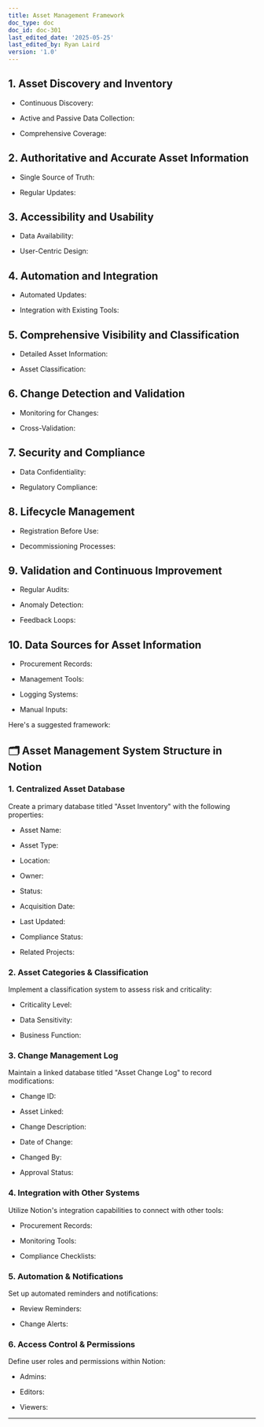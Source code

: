 ```yaml
---
title: Asset Management Framework
doc_type: doc
doc_id: doc-301
last_edited_date: '2025-05-25'
last_edited_by: Ryan Laird
version: '1.0'
---
```


<!-- Unsupported block type: table_of_contents -->

<!-- Unsupported block type: divider -->

## 1. Asset Discovery and Inventory

- Continuous Discovery:

- Active and Passive Data Collection:

- Comprehensive Coverage:

<!-- Unsupported block type: divider -->

## 2. Authoritative and Accurate Asset Information

- Single Source of Truth:

- Regular Updates:

<!-- Unsupported block type: divider -->

## 3. Accessibility and Usability

- Data Availability:

- User-Centric Design:

<!-- Unsupported block type: divider -->

## 4. Automation and Integration

- Automated Updates:

- Integration with Existing Tools:

<!-- Unsupported block type: divider -->

## 5. Comprehensive Visibility and Classification

- Detailed Asset Information:

- Asset Classification:

<!-- Unsupported block type: divider -->

## 6. Change Detection and Validation

- Monitoring for Changes:

- Cross-Validation:

<!-- Unsupported block type: divider -->

## 7. Security and Compliance

- Data Confidentiality:

- Regulatory Compliance:

<!-- Unsupported block type: divider -->

## 8. Lifecycle Management

- Registration Before Use:

- Decommissioning Processes:

<!-- Unsupported block type: divider -->

## 9. Validation and Continuous Improvement

- Regular Audits:

- Anomaly Detection:

- Feedback Loops:

<!-- Unsupported block type: divider -->

## 10. Data Sources for Asset Information

- Procurement Records:

- Management Tools:

- Logging Systems:

- Manual Inputs:

<!-- Unsupported block type: divider -->

   

  

Here's a suggested framework:

<!-- Unsupported block type: divider -->

## 🗂️ Asset Management System Structure in Notion

### 1. Centralized Asset Database

Create a primary database titled "Asset Inventory" with the following properties:

- Asset Name:

- Asset Type:

- Location:

- Owner:

- Status:

- Acquisition Date:

- Last Updated:

- Compliance Status:

- Related Projects:

### 2. Asset Categories & Classification

Implement a classification system to assess risk and criticality:

- Criticality Level:

- Data Sensitivity:

- Business Function:

### 3. Change Management Log

Maintain a linked database titled "Asset Change Log" to record modifications:

- Change ID:

- Asset Linked:

- Change Description:

- Date of Change:

- Changed By:

- Approval Status:

### 4. Integration with Other Systems

Utilize Notion's integration capabilities to connect with other tools:

- Procurement Records:

- Monitoring Tools:

- Compliance Checklists:

### 5. Automation & Notifications

Set up automated reminders and notifications:

- Review Reminders:

- Change Alerts:

### 6. Access Control & Permissions

Define user roles and permissions within Notion:

- Admins:

- Editors:

- Viewers:

<!-- Unsupported block type: divider -->

- --
